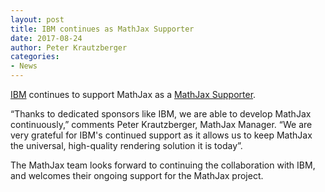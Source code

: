 ```yaml
---
layout: post
title: IBM continues as MathJax Supporter
date: 2017-08-24
author: Peter Krautzberger
categories:
- News
---
```


[IBM](http://www.ibm.com) continues to support MathJax as a [MathJax Supporter](http://www.mathjax.org/#supporters).

“Thanks to dedicated sponsors like IBM, we are able to develop MathJax continuously,” comments Peter Krautzberger, MathJax Manager. “We are very grateful for IBM's continued support as it allows us to keep MathJax the universal, high-quality rendering solution it is today”.

The MathJax team looks forward to continuing the collaboration with IBM, and welcomes their ongoing support for the MathJax project.
